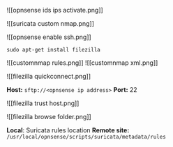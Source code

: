 

![[opnsense ids ips activate.png]]


![[suricata custom nmap.png]]

![[opnsense enable ssh.png]]


`sudo apt-get install filezilla`

![[customnmap rules.png]]
![[customnmap xml.png]]

![[filezilla quickconnect.png]]

**Host:** `sftp://<opnsense ip address>`
**Port:** 22

![[filezilla trust host.png]]

![[filezilla browse folder.png]]

**Local**: Suricata rules location
**Remote site:** `/usr/local/opnsense/scripts/suricata/metadata/rules`

